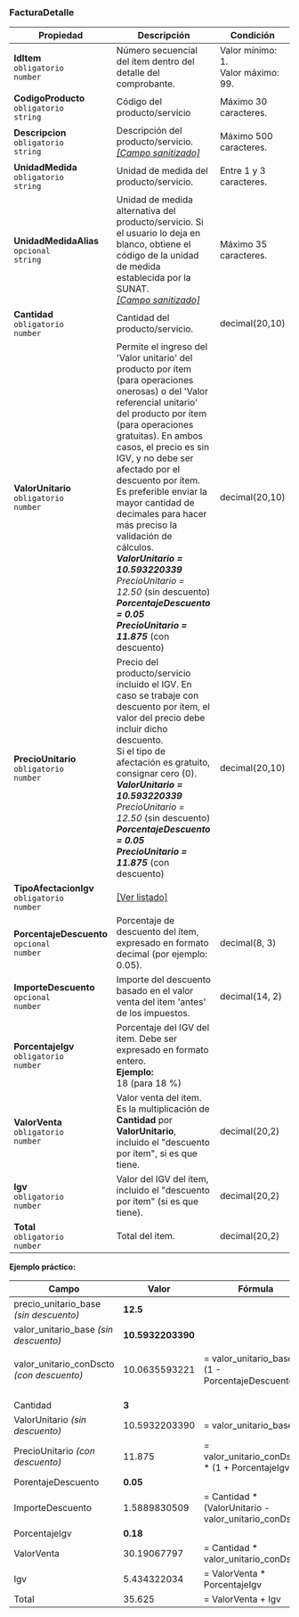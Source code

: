### FacturaDetalle

| Propiedad | Descripción | **Condición** |
| --- | --- | --- |
| **IdItem**  <br>`obligatorio`  <br>`number` | Número secuencial del ítem dentro del detalle del comprobante. | Valor mínimo: 1.  <br>Valor máximo: 99. |
| **CodigoProducto**  <br>`obligatorio`  <br>`string` | Código del producto/servicio | Máximo 30 caracteres. |
| **Descripcion**  <br>`obligatorio`  <br>`string` | Descripción del producto/servicio.  <br>[_[Campo sanitizado]_](../Paginas/CampoSanitizado.md) | Máximo 500 caracteres. |
| **UnidadMedida**  <br>`obligatorio`  <br>`string` | Unidad de medida del producto/servicio. | Entre 1 y 3 caracteres. |
| **UnidadMedidaAlias**  <br>`opcional`  <br>`string` | Unidad de medida alternativa del producto/servicio. Si el usuario lo deja en blanco, obtiene el código de la unidad de medida establecida por la SUNAT.  <br>[_[Campo sanitizado]_](../Paginas/CampoSanitizado.md) | Máximo 35 caracteres. |
| **Cantidad**  <br>`obligatorio`  <br>`number` | Cantidad del producto/servicio. | decimal(20,10) |
| **ValorUnitario**  <br>`obligatorio`  <br>`number` | Permite el ingreso del 'Valor unitario' del producto por ítem (para operaciones onerosas) o del 'Valor referencial unitario' del producto por ítem (para operaciones gratuitas). En ambos casos, el precio es sin IGV, y no debe ser afectado por el descuento por ítem.  <br>Es preferible enviar la mayor cantidad de decimales para hacer más preciso la validación de cálculos.  <br>**_ValorUnitario = 10.593220339_**  <br>_PrecioUnitario = 12.50_ (sin descuento)  <br>**_PorcentajeDescuento = 0.05_**  <br>**_PrecioUnitario = 11.875_** (con descuento) | decimal(20,10) |
| **PrecioUnitario**  <br>`obligatorio`  <br>`number` | Precio del producto/servicio incluido el IGV. En caso se trabaje con descuento por ítem, el valor del precio debe incluir dicho descuento.  <br>Si el tipo de afectación es gratuito, consignar cero (0). <br>**_ValorUnitario = 10.593220339_**  <br>_PrecioUnitario = 12.50_ (sin descuento)  <br>**_PorcentajeDescuento = 0.05_**  <br>**_PrecioUnitario = 11.875_** (con descuento)| decimal(20,10) |
| **TipoAfectacionIgv**  <br>`obligatorio`  <br>`number` | [[Ver listado]](../Listado/TipoAfectacionIgv.md) |  |
| **PorcentajeDescuento**  <br>`opcional`  <br>`number` | Porcentaje de descuento del ítem, expresado en formato decimal (por ejemplo: 0.05). | decimal(8, 3) |
| **ImporteDescuento**  <br>`opcional`  <br>`number` | Importe del descuento basado en el valor venta del item 'antes' de los impuestos. | decimal(14, 2) |
| **PorcentajeIgv**  <br>`obligatorio`  <br>`number` | Porcentaje del IGV del item. Debe ser expresado en formato entero.  <br>**Ejemplo:**  <br>18 (para 18 %) |  |
| **ValorVenta**  <br>`obligatorio`  <br>`number` | Valor venta del item. Es la multiplicación de **Cantidad** por **ValorUnitario**, incluido el "descuento por ítem", si es que tiene. | decimal(20,2) |
| **Igv**  <br>`obligatorio`  <br>`number` | Valor del IGV del ítem, incluido el "descuento por ítem" (si es que tiene). | decimal(20,2) |
| **Total**  <br>`obligatorio`  <br>`number` | Total del item. | decimal(20,2) |

**Ejemplo práctico:**

| Campo | Valor | Fórmula |
| --- | --- | --- |
| precio_unitario_base _(sin descuento)_ | **12.5** | |
| valor_unitario_base _(sin descuento)_ | **10.5932203390** | |
| | | |
| valor_unitario_conDscto _(con descuento)_ | 10.0635593221 | = valor_unitario_base * (1 - PorcentajeDescuento) |
| | | |
| | | |
| | | |
| Cantidad | **3** | |
| ValorUnitario _(sin descuento)_ | 10.5932203390 | = valor_unitario_base |
| PrecioUnitario _(con descuento)_ | 11.875 | = valor_unitario_conDscto * (1 + PorcentajeIgv) |
| PorentajeDescuento | **0.05** | |
| ImporteDescuento | 1.5889830509 | = Cantidad * (ValorUnitario - valor_unitario_conDscto) |
| PorcentajeIgv | **0.18** | |
| ValorVenta | 30.19067797 | = Cantidad * valor_unitario_conDscto |
| Igv | 5.434322034 | = ValorVenta * PorcentajeIgv |
| Total | 35.625 | = ValorVenta + Igv |